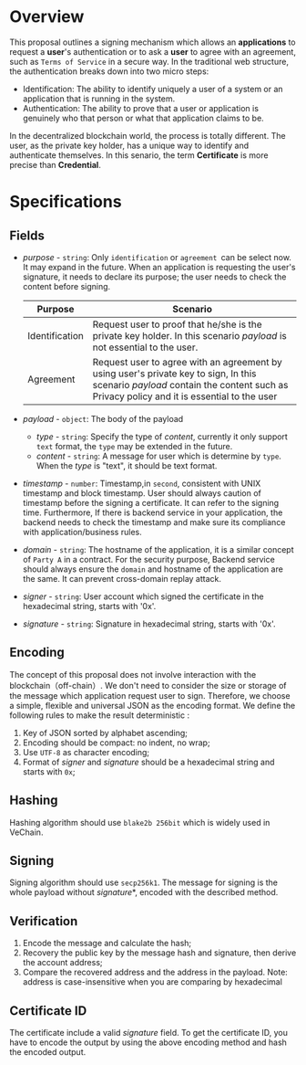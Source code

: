 # Overview

This proposal outlines a signing mechanism which allows an **applications** to request a **user**'s authentication or to ask a **user** to agree with an agreement, such as `Terms of Service` in a secure way. In the traditional web structure, the authentication breaks down into two micro steps:

- Identification: The ability to identify uniquely a user of a system or an application that is running in the system.
- Authentication: The ability to prove that a user or application is genuinely who that person or what that application claims to be.

In the decentralized blockchain world, the process is totally different. The user, as the private key holder, has a unique way to identify and authenticate themselves. In this senario, the term **Certificate** is more precise than **Credential**.


# Specifications

## Fields

* *purpose* - `string`: Only `identification` or `agreement `can be select now. It may expand in the future. When an application is requesting the user's signature, it needs to declare its purpose; the user needs to check the content before signing.

    | Purpose | Scenario |
    | --- | --- |
    | Identification | Request user to proof that he/she is the private key holder. In this scenario *payload* is not essential to the user. |
    | Agreement | Request user to agree with an agreement by using user's private key to sign, In this scenario *payload* contain the content such as Privacy policy and it is essential to the user |

* *payload* - `object`: The body of the payload

    * *type* - `string`: Specify the type of *content*, currently it only support `text` format, the `type` may be extended in the future.
    * *content* - `string`: A message for user which is determine by `type`. When the *type* is "text", it should be text format.

* *timestamp* - `number`: Timestamp,in `second`, consistent with UNIX timestamp and block timestamp. User should always caution of timestamp before the signing a certificate. It can refer to the signing time. Furthermore, If there is backend service in your application, the backend needs to check the timestamp and make sure its compliance with application/business rules.

* *domain* - `string`: The hostname of the application, it is a similar concept of `Party A` in a contract. For the security purpose, Backend service should always ensure the `domain` and hostname of the application are the same. It can prevent cross-domain replay attack.
* *signer* - `string`: User account which signed the certificate in the hexadecimal string, starts with '0x'.

* *signature* - `string`: Signature in hexadecimal string, starts with '0x'.

## Encoding

The concept of this proposal does not involve interaction with the blockchain（off-chain）. We don't need to consider the size or storage of the message which application request user to sign. Therefore, we choose a simple, flexible and universal JSON as the encoding format. We define the following rules to make the result deterministic : 

1. Key of JSON sorted by alphabet ascending;
2. Encoding should be compact: no indent, no wrap;
3. Use `UTF-8` as character encoding;
4. Format of *signer* and *signature* should be a hexadecimal string and starts with `0x`;

## Hashing

Hashing algorithm should use `blake2b 256bit` which is widely used in VeChain.

## Signing

Signing algorithm should use `secp256k1`. The message for signing is the whole payload without *signature**, encoded with the described method.

## Verification

1. Encode the message and calculate the hash;
2. Recovery the public key by the message hash and signature, then derive the account address;
3. Compare the recovered address and the address in the payload. Note: address is case-insensitive when you are comparing by hexadecimal 

## Certificate ID

The certificate include a valid *signature* field. To get the certificate ID, you have to encode the output by using the above encoding method and hash the encoded output.
